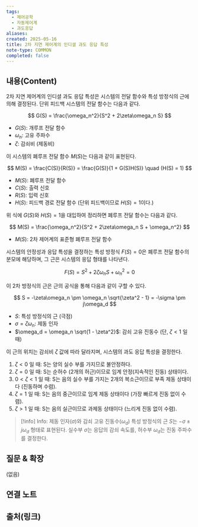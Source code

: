 ```yaml
---
tags:
  - 제어공학
  - 자동제어계
  - 과도응답
aliases: 
created: 2025-05-16
title: 2차 지연 제어계의 인디셜 과도 응답 특성
note-type: COMMON
completed: false
---
```


## 내용(Content)

2차 지연 제어계의 인디셜 과도 응답 특성은 시스템의 전달 함수와 특성 방정식의 근에 의해 결정된다. 단위 피드백 시스템의 전달 함수는 다음과 같다.

$$
G(S) = \frac{\omega_n^2}{S^2 + 2\zeta\omega_n S}
$$
- $G(S)$: 개루프 전달 함수
- $\omega_n$: 고유 주파수
- $\zeta$: 감쇠비 (제동비)

이 시스템의 폐루프 전달 함수 $M(S)$는 다음과 같이 표현된다.

$$
M(S) = \frac{C(S)}{R(S)} = \frac{G(S)}{1 + G(S)H(S)} \quad (H(S) = 1)
$$
- $M(S)$: 폐루프 전달 함수
- $C(S)$: 출력 신호
- $R(S)$: 입력 신호
- $H(S)$: 피드백 경로 전달 함수 (단위 피드백이므로 $H(S)=1$이다.)

위 식에 $G(S)$와 $H(S)=1$을 대입하여 정리하면 폐루프 전달 함수는 다음과 같다.

$$
M(S) = \frac{\omega_n^2}{S^2 + 2\zeta\omega_n S + \omega_n^2}
$$
- $M(S)$: 2차 제어계의 표준형 폐루프 전달 함수

시스템의 안정성과 응답 특성을 결정하는 특성 방정식 $F(S) = 0$은 폐루프 전달 함수의 분모에 해당하며, 그 근은 시스템의 응답 형태를 나타낸다.

$$
F(S) = S^2 + 2\zeta\omega_n S + \omega_n^2 = 0
$$

이 2차 방정식의 근은 근의 공식을 통해 다음과 같이 구할 수 있다.

$$
S = -\zeta\omega_n \pm \omega_n \sqrt{\zeta^2 - 1} = -\sigma \pm j\omega_d
$$
- $S$: 특성 방정식의 근 (극점)
- $\sigma = \zeta\omega_n$: 제동 인자
- $\omega_d = \omega_n \sqrt{1 - \zeta^2}$: 감쇠 고유 진동수 (단, $\zeta < 1$ 일 때)

이 근의 위치는 감쇠비 $\zeta$ 값에 따라 달라지며, 시스템의 과도 응답 특성을 결정한다.

1.  $\zeta < 0$ 일 때: S는 양의 실수 부를 가지므로 불안정하다.
2.  $\zeta = 0$ 일 때: S는 순허수 (2개의 허근)이므로 임계 안정(지속적인 진동) 상태이다.
3.  $0 < \zeta < 1$ 일 때: S는 음의 실수 부를 가지는 2개의 복소근이므로 부족 제동 상태이다 (진동하며 수렴).
4.  $\zeta = 1$ 일 때: S는 음의 중근이므로 임계 제동 상태이다 (가장 빠르게 진동 없이 수렴).
5.  $\zeta > 1$ 일 때: S는 음의 실근이므로 과제동 상태이다 (느리게 진동 없이 수렴).

>[!info] Info: 제동 인자($\sigma$)와 감쇠 고유 진동수($\omega_d$)
>특성 방정식의 근 $S$는 $- \sigma \pm j\omega_d$ 형태로 표현된다. 실수부 $\sigma$는 응답의 감쇠 속도를, 허수부 $\omega_d$는 진동 주파수를 결정한다.

## 질문 & 확장

(없음)

## 연결 노트

## 출처(링크)
